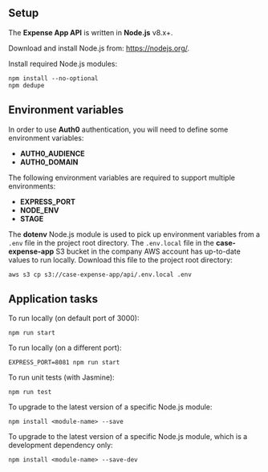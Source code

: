 ## Setup

The **Expense App API** is written in **Node.js** v8.x+.

Download and install Node.js from: https://nodejs.org/.

Install required Node.js modules:

```
npm install --no-optional
npm dedupe
```

## Environment variables

In order to use **Auth0** authentication, you will need to define some environment variables:

* **AUTH0_AUDIENCE**
* **AUTH0_DOMAIN**

The following environment variables are required to support multiple environments:

* **EXPRESS_PORT**
* **NODE_ENV**
* **STAGE**

The **dotenv** Node.js module is used to pick up environment variables from a `.env` file in the project root directory.
The `.env.local` file in the **case-expense-app** S3 bucket in the company AWS account has up-to-date values to run
locally. Download this file to the project root directory:

```
aws s3 cp s3://case-expense-app/api/.env.local .env
```

## Application tasks

To run locally (on default port of 3000):

```
npm run start
```

To run locally (on a different port):

```
EXPRESS_PORT=8081 npm run start
```

To run unit tests (with Jasmine):

```
npm run test
```

To upgrade to the latest version of a specific Node.js module:

```
npm install <module-name> --save
```

To upgrade to the latest version of a specific Node.js module, which is a development dependency only:

```
npm install <module-name> --save-dev
```
